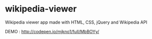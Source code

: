 # wikipedia-viewer
Wikipedia viewer app made with HTML, CSS, jQuery and Wikipedia API

DEMO : http://codepen.io/mjkno1/full/MbBOYy/
